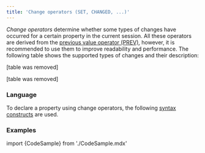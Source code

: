 ```yaml
---
title: 'Change operators (SET, CHANGED, ...)'
---
```


*Change operators* determine whether some types of changes have occurred for a certain property in the current session. All these operators are derived from the [previous value operator (PREV)](Previous_value_PREV.md), however, it is recommended to use them to improve readability and performance. The following table shows the supported types of changes and their description:

[table was removed]

[table was removed]

### Language

To declare a property using change operators, the following [syntax constructs](Change_operators.md) are used. 

### Examples

import {CodeSample} from './CodeSample.mdx'

<CodeSample url="http://documentation.lsfusion.org:5000/sample?file=OperatorPropertySample&block=changed"/>
